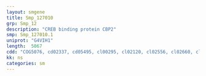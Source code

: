 ```yaml
---
layout: smgene
title: Smp_127010
grp: Smp_12
description: "CREB binding protein CBP2"
smp: Smp_127010.1
uniprot: "G4VIH1"
length:  5067
cdd: "COG5076, cd02337, cd05495, cl00295, cl02120, cl02556, cl02660, cl03478, cl05510, cl06847, pfam00439, pfam00569, pfam02135, pfam02172, pfam06001, pfam07990, pfam08214, pfam09606, smart00291, smart00297, smart00551"
kk: ns
categories: sm
---
```


